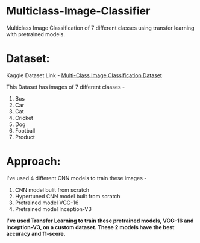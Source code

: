 # Multiclass-Image-Classifier
Multiclass Image Classification of 7 different classes using transfer learning with pretrained models.

# Dataset:
Kaggle Dataset Link - [Multi-Class Image Classification Dataset](https://www.kaggle.com/datasets/snehamahata/image-classification-dataset)

This Dataset has images of 7 different classes -
1. Bus
2. Car
3. Cat
4. Cricket
5. Dog
6. Football
7. Product 

# Approach:
I've used 4 different CNN models to train these images - 
1. CNN model bulit from scratch
2. Hypertuned CNN model bulit from scratch
3. Pretrained model VGG-16
4. Pretrained model Inception-V3

**I've used Transfer Learning to train these pretrained models, VGG-16 and Inception-V3, on a custom dataset. These 2 models have the best accuracy and f1-score.**
  
